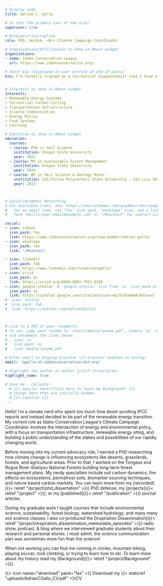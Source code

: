 ```yaml
---
# Display name
title: Adrian C. Gallo

# Is this the primary user of the site?
superuser: true 

# Role/position/tagline
role: PhD, He/Him, <Br> Climate Campaign Coordinator

# Organizations/Affiliations to show in About widget
organizations:
- name: Idaho Conservation League
  url: https://www.idahoconservation.org/

# Short bio (displayed in user profile at end of posts)
bio: I’m formally trained as a terrestrial biogeochemist (aka I know a lot about how dirt controls ecosystems). My current role involves the intersection of energy and environmental policy, and trying to get the renewable energy transition to hurry up in the most equitable way possible. Outside of the office you can find me running, mountain biking, rock climbing, or playing soccer.


# Interests to show in About widget
interests:
- Renewable Energy Systems
- Terrestrial Carbon Cycling
- Transportation Infrastructure
- Science Communication
- Energy Policy
- Food Systems
- Learning

# Education to show in About widget
education:
  courses:
  - course: PhD in Soil Science
    institution: Oregon State University
    year: 2022
  - course: MS in Sustainable Forest Management
    institution: Oregon State University
    year: 2016
  - course: BS in Soil Science & Geology Minor
    institution: California Polytechnic State University - San Luis Obispo
    year: 2013



# Social/Academic Networking
# For available icons, see: https://sourcethemes.com/academic/docs/page-builder/#icons
#   For an email link, use "fas" icon pack, "envelope" icon, and a link in the
#   form "mailto:your-email@example.com" or "/#contact" for contact widget.

social:
- icon: school
  icon_pack: fas
  link: https://www.idahoconservation.org/team-member/adrian-gallo/ 
- icon: envelope
  icon_pack: fas
  link: '/#contact'

- icon: linkedin
  icon_pack: fab
  link: https://www.linkedin.com/in/adriancgallo/
- icon: orcid
  icon_pack: ai
  link: https://orcid.org/0000-0001-7913-9280
- icon: google-scholar  # `google-scholar` icon from `ai` icon pack or graduation-cap with the fas pack 
  icon_pack: ai
  link: https://scholar.google.com/citations?user=miYEsFoAAAAJ&hl=en/
#- icon: twitter
#  icon_pack: fab
#  link: https://twitter.com/AdrianCGallo/



# Link to a PDF of your resume/CV.
# To use: copy your resume to `static/media/resume.pdf`, enable `ai` icons in `params.toml`, 
# and uncomment the lines below.
# - icon: cv
#   icon_pack: ai
#   link: media/resume.pdf

# Enter email to display Gravatar (if Gravatar enabled in Config)
email: "agallo~at~idahoconservation~dot~org"

# Highlight the author in author lists? (true/false)
highlight_name: true

# Save me - Callouts! 
  # {{< spoiler text="Click here to learn my Background" >}}
  # things here that are initially hidden. 
  # {{< /spoiler >}} 
---
```

Hello! I'm a climate nerd who spent too much time doom scrolling IPCC reports and instead decided to be part of the renewable energy transition. My current role as Idaho Conservation League's Climate Campaign Coordinator involves the intersection of energy and environmental policy, with a focus on transportation infrastructure, renewable energy siting, and building a public understanding of the stakes and possibilities of our rapidly changing world.

Before moving into my current advocacy role, I earned a PhD researching how climate change is influencing ecosystems like deserts, grasslands, forests, and agricultural areas. Prior to that, I worked on the Tongass and Rogue River-Siskiyou National Forests  building long-term forest management plans. My nerdy specialties include soil carbon dynamics, fire effects on ecosystems, permafrost soils, biomarker sourcing techniques, and nature based carbon markets. You can learn more from my [recorded]({{< relref "/project/phd_dissertation" >}}) PhD defense, my [projects]({{< relref "/project" >}}), or my [published]({{< relref "/publication" >}}) journal articles.  

During my graduate work I taught courses that include environmental science, sustainability, forest biology, watershed hydrology, and many many soil science classes. I also co-produced the [Inspiration Dissemination]({{< relref "/project/inspiration_dissemination_memorable_episodes" >}}) radio show, podcast, & blog where we interviewed graduate students about their research and personal stories. I must admit, the science communication part was sometimes more fun than the science!
<Br>
  
When not working you can find me running in circles, mountain biking, playing soccer, rock climbing, or trying to learn how to ski. To learn more about my history read my [Background]({{< relref "/project/Background" >}}).
<Br> 

{{< icon name="download" pack="fas" >}} Download my {{< staticref "uploads/AdrianCGallo_CV.pdf" >}}CV
